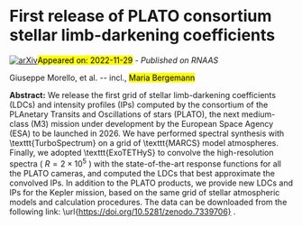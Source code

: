 <div class="macros" style="visibility:hidden;">
$\newcommand{\ensuremath}{}$
$\newcommand{\xspace}{}$
$\newcommand{\object}[1]{\texttt{#1}}$
$\newcommand{\farcs}{{.}''}$
$\newcommand{\farcm}{{.}'}$
$\newcommand{\arcsec}{''}$
$\newcommand{\arcmin}{'}$
$\newcommand{\ion}[2]{#1#2}$
$\newcommand{\textsc}[1]{\textrm{#1}}$
$\newcommand{\hl}[1]{\textrm{#1}}$
$\newcommand$</div>

<div class="macros" style="visibility:hidden;">
$\newcommand{\ensuremath}{}$
$\newcommand{\xspace}{}$
$\newcommand{\object}[1]{\texttt{#1}}$
$\newcommand{\farcs}{{.}''}$
$\newcommand{\farcm}{{.}'}$
$\newcommand{\arcsec}{''}$
$\newcommand{\arcmin}{'}$
$\newcommand{\ion}[2]{#1#2}$
$\newcommand{\textsc}[1]{\textrm{#1}}$
$\newcommand{\hl}[1]{\textrm{#1}}$
$\newcommand$</div>



<div id="title">

# First release of PLATO consortium stellar limb-darkening coefficients

</div>
<div id="comments">

[![arXiv](https://img.shields.io/badge/arXiv-2211.16510-b31b1b.svg)](https://arxiv.org/abs/2211.16510)<mark>Appeared on: 2022-11-29</mark> - _Published on RNAAS_

</div>
<div id="authors">

Giuseppe Morello, et al. -- incl., <mark>Maria Bergemann</mark>

</div>
<div id="abstract">

**Abstract:** We release the first grid of stellar limb-darkening coefficients (LDCs) and intensity profiles (IPs) computed by the consortium of the PLAnetary Transits and Oscillations of stars (PLATO), the next medium-class (M3) mission under development by the European Space Agency (ESA) to be launched in 2026. We have performed spectral synthesis with \texttt{TurboSpectrum} on a grid of \texttt{MARCS} model atmospheres. Finally, we adopted \texttt{ExoTETHyS} to convolve the high-resolution spectra ( $R=2\times10^5$ ) with the state-of-the-art response functions for all the PLATO cameras, and computed the LDCs that best approximate the convolved IPs. In addition to the PLATO products, we provide new LDCs and IPs for the Kepler mission, based on the same grid of stellar atmospheric models and calculation procedures. The data can be downloaded from the following link: \url{https://doi.org/10.5281/zenodo.7339706} .

</div>

